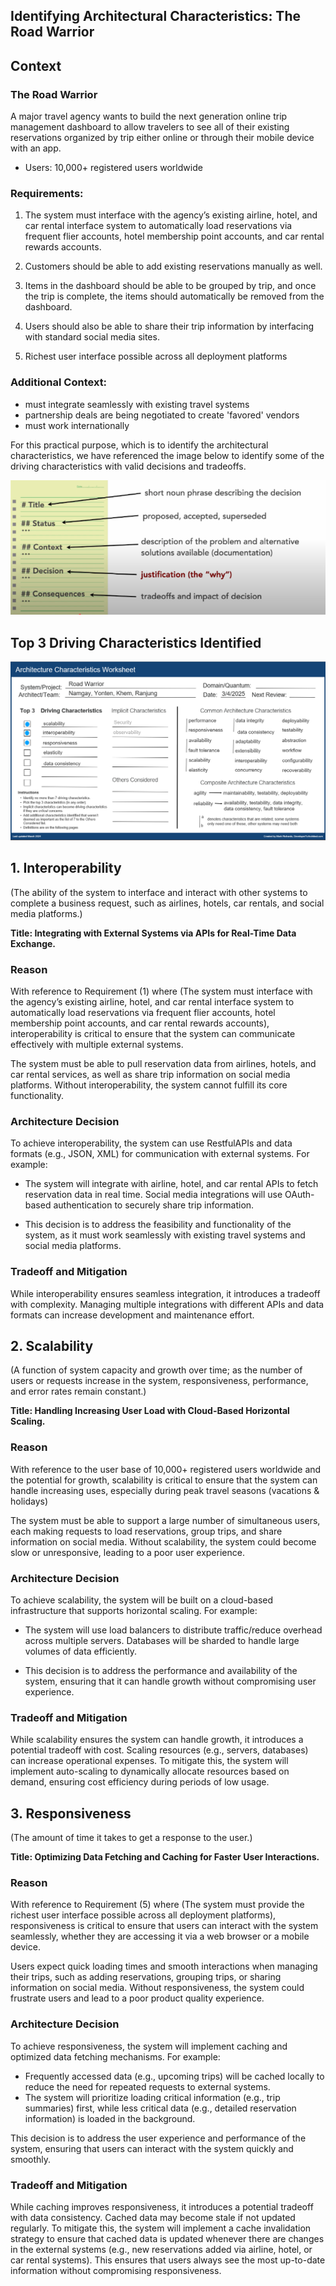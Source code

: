 ## Identifying Architectural Characteristics: The Road Warrior

## Context


### The Road Warrior
A major travel agency wants to build the next generation online trip management dashboard to allow travelers to see all of their existing reservations organized by trip either online or through their mobile device with an app.

- Users: 10,000+ registered users worldwide
### Requirements:
1. The system must interface with the agency’s existing airline, hotel, and car rental interface system to automatically load reservations via frequent flier accounts, hotel membership point accounts, and car rental rewards accounts.

2. Customers should be able to add existing reservations manually as well.

3. Items in the dashboard should be able to be grouped by trip, and once the trip is complete, the items should automatically be removed from the dashboard.

4. Users should also be able to share their trip information by interfacing with standard social media sites.

5. Richest user interface possible across all deployment platforms


### Additional Context:
- must integrate seamlessly with existing travel systems
- partnership deals are being negotiated to create 'favored' vendors
- must work internationally


For this practical purpose, which is to identify the architectural characteristics, we have referenced the image below to identify some of the driving characteristics with valid decisions and tradeoffs.

![Interaction Diagram](assets/image_1.png)  




## Top 3 Driving Characteristics Identified

![Architecture characteristics](assets/image_2.png)  


## 1. Interoperability

(The ability of the system to interface and interact with other systems to complete a business request, such as airlines, hotels, car rentals, and social media platforms.)

**Title: Integrating with External Systems via APIs for Real-Time Data Exchange.**

### Reason
With reference to Requirement (1) where (The system must interface with the agency’s existing airline, hotel, and car rental interface system to automatically load reservations via frequent flier accounts, hotel membership point accounts, and car rental rewards accounts), interoperability is critical to ensure that the system can communicate effectively with multiple external systems.

The system must be able to pull reservation data from airlines, hotels, and car rental services, as well as share trip information on social media platforms. Without interoperability, the system cannot fulfill its core functionality.

### Architecture Decision
To achieve interoperability, the system can use RestfulAPIs and data formats (e.g., JSON, XML) for communication with external systems. For example:

- The system will integrate with airline, hotel, and car rental APIs to fetch reservation data in real time.
Social media integrations will use OAuth-based authentication to securely share trip information.

- This decision is to address the feasibility and functionality of the system, as it must work seamlessly with existing travel systems and social media platforms.

### Tradeoff and Mitigation
While interoperability ensures seamless integration, it introduces a tradeoff with complexity. Managing multiple integrations with different APIs and data formats can increase development and maintenance effort.



## 2. Scalability


(A function of system capacity and growth over time; as the number of users or requests increase in the system, responsiveness, performance, and error rates remain constant.)

**Title: Handling Increasing User Load with Cloud-Based Horizontal Scaling.**

### Reason
With reference to the user base of 10,000+ registered users worldwide and the potential for growth, scalability is critical to ensure that the system can handle increasing uses, especially during peak travel seasons (vacations & holidays)

The system must be able to support a large number of simultaneous users, each making requests to load reservations, group trips, and share information on social media. Without scalability, the system could become slow or unresponsive, leading to a poor user experience.

### Architecture Decision
To achieve scalability, the system will be built on a cloud-based infrastructure that supports horizontal scaling. For example:

- The system will use load balancers to distribute traffic/reduce overhead across multiple servers.
Databases will be sharded to handle large volumes of data efficiently.

- This decision is to address the performance and availability of the system, ensuring that it can handle growth without compromising user experience.

### Tradeoff and Mitigation
While scalability ensures the system can handle growth, it introduces a potential tradeoff with cost. Scaling resources (e.g., servers, databases) can increase operational expenses. To mitigate this, the system will implement auto-scaling to dynamically allocate resources based on demand, ensuring cost efficiency during periods of low usage.




## 3. Responsiveness


(The amount of time it takes to get a response to the user.)

**Title: Optimizing Data Fetching and Caching for Faster User Interactions.**

### Reason
With reference to Requirement (5) where (The system must provide the richest user interface possible across all deployment platforms), responsiveness is critical to ensure that users can interact with the system seamlessly, whether they are accessing it via a web browser or a mobile device.

Users expect quick loading times and smooth interactions when managing their trips, such as adding reservations, grouping trips, or sharing information on social media. Without responsiveness, the system could frustrate users and lead to a poor product quality experience.

### Architecture Decision
To achieve responsiveness, the system will implement caching and optimized data fetching mechanisms. For example:

- Frequently accessed data (e.g., upcoming trips) will be cached locally to reduce the need for repeated requests to external systems.
- The system will prioritize loading critical information (e.g., trip summaries) first, while less critical data (e.g., detailed reservation information) is loaded in the background.

This decision is to address the user experience and performance of the system, ensuring that users can interact with the system quickly and smoothly.

### Tradeoff and Mitigation
While caching improves responsiveness, it introduces a potential tradeoff with data consistency. Cached data may become stale if not updated regularly. To mitigate this, the system will implement a cache invalidation strategy to ensure that cached data is updated whenever there are changes in the external systems (e.g., new reservations added via airline, hotel, or car rental systems). This ensures that users always see the most up-to-date information without compromising responsiveness.


